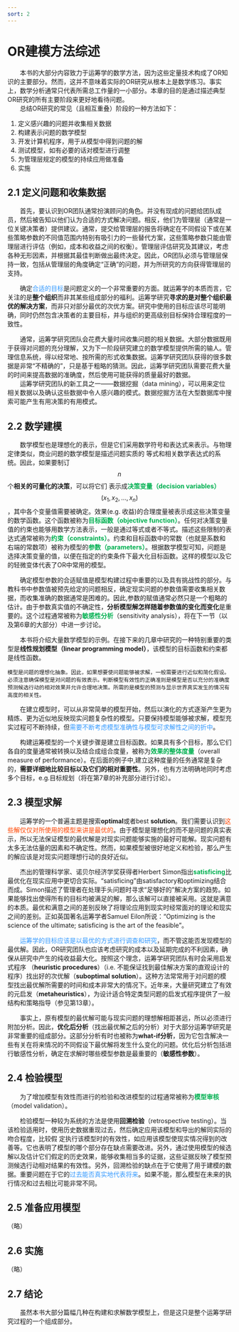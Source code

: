 ```yaml
---
sort: 2
---
```


# OR建模方法综述

&emsp;&emsp;本书的大部分内容致力于运筹学的数学方法，因为这些定量技术构成了OR知识的主要部分。然而，这并不意味着实际的OR研究从根本上是数学练习。事实上，数学分析通常只代表所需总工作量的一小部分。本章的目的是通过描述典型OR研究的所有主要阶段来更好地看待问题。  
&emsp;&emsp;总结OR研究的常见（且相互重叠）阶段的一种方法如下：  
1. 定义感兴趣的问题并收集相关数据
2. 构建表示问题的数学模型
3. 开发计算机程序，用于从模型中得到问题的解
4. 测试模型，如有必要的话对模型进行调整
5. 为管理层规定的模型的持续应用做准备
6. 实施

## 2.1 定义问题和收集数据

&emsp;&emsp;首先，要认识到OR团队通常扮演顾问的角色。并没有现成的问题给团队成员，然后被告知以他们认为合适的方式解决问题。相反，他们为管理层（通常是一位关键决策者）提供建议。通常，提交给管理层的报告将确定在不同假设下或在某些策略参数的不同值范围内特别有吸引力的一些替代方案，这些策略参数只能由管理层进行评估（例如，成本和收益之间的权衡）。管理层评估研究及其建议，考虑各种无形因素，并根据其最佳判断做出最终决定。因此，OR团队必须与管理层保持一致，包括从管理层的角度确定“正确”的问题，并为所研究的方向获得管理层的支持。

&emsp;&emsp;确定<font color="#3399ff">合适的目标</font>是问题定义的一个非常重要的方面。就运筹学的本质而言，它关注的是**整个组织**而非其某些组成部分的福利。运筹学研究**寻求的是对整个组织最优的解决方案**，而非只对部分最优的次优方案。研究中使用的目标应该尽可能明确，同时仍然包含决策者的主要目标，并与组织的更高级别目标保持合理程度的一致性。

&emsp;&emsp;通常，运筹学研究团队会花费大量时间收集问题的相关数据。大部分数据既用于获得对问题的充分理解，又为下一阶段研究建立的数学模型提供所需的输人。管理信息系统，得以经常地、按所需的形式收集数据。运筹学研究团队获得的很多数据是非常“不精确的”，只是基于粗略的猜测。因此，运筹学研究团队需要花费大量的时间来提高数据的准确度，然后使用可能获得的质量最好的数据。  
&emsp;&emsp;运筹学研究团队的新工具之一——数据挖掘（data mining），可以用来定位相关数据以及确认这些数据中令人感兴趣的模式。数据挖掘方法在大型数据库中搜索可能产生有用决策的有用模式。

## 2.2 数学建模

&emsp;&emsp;数学模型也是理想化的表示，但是它们采用数学符号和表达式来表示。与物理定律类似，商业问题的数学模型是描述问题实质的
等式和相关数学表达式的系统。因此，如果要制订$$n$$个**相关的可量化的决策**，可以将它们
表示成<b><font color="#00B050">决策变量（decision variables）</font></b>$$(x_1, x_2, \ldots, x_n)$$，其中各个变量值需要被确定。效果(e.g. 收益)的合理度量被表示成这些决策变量的数学函数。这个函数被称为<b><font color="#00B050">目标函数（objective function）</font></b>。任何对决策变量值的约束也能够用数学方法表示，一般是通过等式或者不等式。描述这些限制的表达式通常被称为<b><font color="#00B050">约束（constraints）</font></b>。约束和目标函数中的常数（也就是系数和右端的常数项）被称为模型的<b><font color="#00B050">参数（parameters）</font></b>。根据数学模型可知，问题是选择决策变量的值，以便在指定的约束条件下最大化目标函数。这样的模型以及它的轻微变体代表了OR中常用的模型。

&emsp;&emsp;确定模型参数的合适赋值是模型构建过程中重要的以及具有挑战性的部分。与教科书中参数值被预先给定的问题相反，确定现实问题的参数值需要收集相关数据，而收集准确的数据通常是困难的。因此,参数的赋值通常必然只是一个粗略的估计。由于参数真实值的不确定性，**分析模型解怎样随着参数值的变化而变化**是重要的。这个过程通常被称为<b><font color="#00B050">敏感性分析</font></b>（sensitivity analysis），将在下一节（以及第6章的大部分）中进一步讨论。

&emsp;&emsp;本书将介绍大量数学模型的示例。在接下来的几章中研究的一种特别重要的类型是**线性规划模型（linear programming model）**，该模型的目标函数和约束都是线性函数。

```warning
模型是问题的理想化抽象。因此，如果想要使问题能够被求解，一般需要进行近似和简化假设。必须注意确保模型是对问题的有效表示。判断模型有效性的正确准则是模型是否以充分的准确度预测候选行动的相对效果并允许合理地决策。所需的是模型的预测与显示世界真实发生的情况有高度的相关性。
```

&emsp;&emsp;在建立模型时，可以从非常简单的模型开始，然后以演化的方式逐渐产生更为精炼、更为近似地反映现实问题复杂性的模型。只要保持模型能够被求解，模型充实过程可不断持续，但<font color="#3399ff">需要不断考虑模型准确性与模型可求解性之间的折中</font>。

&emsp;&emsp;构建运筹模型的一个关键步骤是建立目标函数。如果具有多个目标，那么它们各自的度量通常被转换以及结合成组合度量，被称为<b><font color="#00B050">效果的整体度量</font></b>（overall measure of performance）。在后面的例子中,建立这种度量的任务通常是复杂的，**需要详细地比较目标以及它们的相对重要性**。另外，也有方法明确地同时考虑多个目标，e.g.目标规划（将在第7章的补充部分进行讨论）。

## 2.3 模型求解

&emsp;&emsp;运筹学的一个普遍主题是搜索**optimal**或者best **solution**。我们需要认识到<font color="#FF4500">这些解仅仅对所使用的模型来讲是最优的</font>。由于模型是理想化的而不是问题的真实表示，所以无法保证模型的最优解是对现实问题能够实施的最好可能解。现实问题有太多无法估量的因素和不确定性。然而，如果模型被很好地定义和检验，那么产生的解应该是对现实问题理想行动的良好近似。

&emsp;&emsp;杰出的管理科学家、诺贝尔经济学奖获得者Herbert Simon指出<b><font color="#00B050">satisficing</font></b>比最优化在现实应用中更切合实际。“satisficing”由satisfactory和optimizing结合而成。Simon描述了管理者在处理手头问题时寻求“足够好的”解决方案的趋势。如果能够找出使得所有的目标均被满足的解，那么该解可以直接被采用。这就是满意的本质。最优和满意之间的差别反映了将理论应用到现实时经常面对的理论和现实之间的差别。正如英国著名运筹学者Samuel Eilon所说：“Optimizing is the science of the ultimate; satisficing is the art of the feasible”。

&emsp;&emsp;<font color="#3399ff">运筹学的目标应该是以最优的方式进行调查和研究</font>，而不管这能否发现模型的最优解。因此，OR研究团队也应该考虑研究的成本以及延期完成的不利因素，确保从研究中产生的纯收益最大化。按照这个理念，运筹学研究团队有时会采用启发式程序
（**heuristic procedures**）（i.e. 不能保证找到最佳解决方案的直观设计的程序）找出好的次优解（**suboptimal solution**）。这种方法常常用于对问题的模型找出最优解所需要的时间和成本非常大的情况下。近年来，大量研究建立了有效的元启发（**metaheuristics**），为设计适合特定类型问题的启发式程序提供了一般结构和策略指导（参见第13章）。

&emsp;&emsp;事实上，原有模型的最优解可能与现实问题的理想解相距甚远，所以必须进行附加分析。因此，**优化后分析**（找出最优解之后的分析）对于大部分运筹学研究是非常重要的组成部分。这部分分析有时也被称为**what-if分析**，因为它包含解决一些有关在将来情况的不同假设下最优解将发生什么变化的问题。优化后分析包括进行敏感性分析，确定在求解时哪些模型参数是最重要的（**敏感性参数**）。

## 2.4 检验模型

&emsp;&emsp;为了增加模型有效性而进行的检验和改进模型的过程通常被称为<b><font color="#00B050">模型审核</font></b>（model validation）。

&emsp;&emsp;检验模型一种较为系统的方法是使用**回溯检验**（retrospective testing）。当该检验适用时，使用历史数据重现过去，然后确定应用该模型和导出的解同实际的吻合程度，比较假
定执行该模型时的有效性，如应用该模型使现实情况得到的改善等。它也表明了模型的哪个部分存在缺点需要改进。另外，通过使用模型的候选解以及估计它们假定的历史效果，能够收集相当多的证据，这些证据反映了模型预测候选行动相对结果的有效性。另外，回溯检验的缺点在于它使用了用于建模的数据。重要问题在于它的<font color="#3399ff">过去能否真实地代表将来</font>。如果不能，那么模型在未来的执行情况和过去相比可能非常不同。

## 2.5 准备应用模型

（略）

## 2.6 实施

（略）

## 2.7 结论

&emsp;&emsp;虽然本书大部分篇幅几种在构建和求解数学模型上，但是这只是整个运筹学研究过程的一个组成部分。